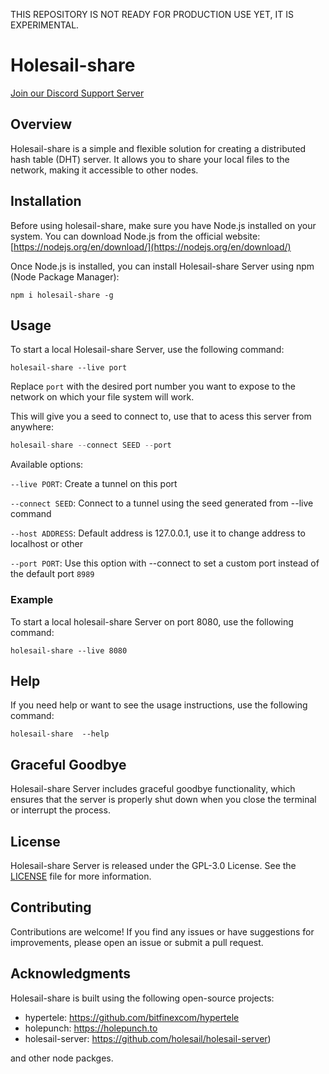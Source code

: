 THIS REPOSITORY IS NOT READY FOR PRODUCTION USE YET, IT IS EXPERIMENTAL.

 # Holesail-share

[Join our Discord Support Server](https://discord.gg/TQVacE7Vnj)

## Overview

Holesail-share is a simple and flexible solution for creating a distributed hash table (DHT) server. It allows you to share your local files  to the network, making it accessible to other nodes.

## Installation

Before using holesail-share, make sure you have Node.js installed on your system. You can download Node.js from the official website: [https://nodejs.org/en/download/](https://nodejs.org/en/download/)

Once Node.js is installed, you can install Holesail-share Server using npm (Node Package Manager):

```
npm i holesail-share -g
```

## Usage

To start a local Holesail-share Server, use the following command:

```
holesail-share --live port
```
Replace `port` with the desired port number you want to expose to the network on which your file system will work.

This will give you a seed to connect to, use that to acess this server from anywhere:

```js
holesail-share --connect SEED --port
```
Available options:

`--live PORT`: Create a tunnel on this port

`--connect SEED`: Connect to a tunnel using the seed generated from --live command

`--host ADDRESS`: Default address is 127.0.0.1, use it to change address to localhost or other

`--port PORT`: Use this option with --connect to set a custom port instead of the default port `8989`


### Example

To start a local holesail-share Server on port 8080, use the following command:

```
holesail-share --live 8080
```

## Help

If you need help or want to see the usage instructions, use the following command:

```
holesail-share  --help
```

## Graceful Goodbye

Holesail-share Server includes graceful goodbye functionality, which ensures that the server is properly shut down when you close the terminal or interrupt the process.

## License

Holesail-share  Server is released under the GPL-3.0 License. See the [LICENSE](https://www.gnu.org/licenses/gpl-3.0.en.html) file for more information.

## Contributing

Contributions are welcome! If you find any issues or have suggestions for improvements, please open an issue or submit a pull request.

## Acknowledgments

Holesail-share is built using the following open-source projects:

- hypertele: https://github.com/bitfinexcom/hypertele
- holepunch: https://holepunch.to
- holesail-server: https://github.com/holesail/holesail-server)

and other node packges.
